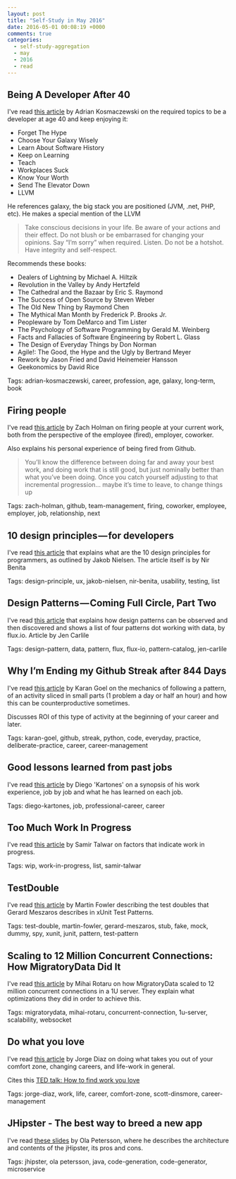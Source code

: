 ```yaml
---
layout: post
title: "Self-Study in May 2016"
date: 2016-05-01 00:08:19 +0000
comments: true
categories: 
  - self-study-aggregation
  - may
  - 2016
  - read
---
```


## Being A Developer After 40

I've read [this article][developer-after-40] by Adrian Kosmaczewski on the required topics to be a developer at age 40 and keep enjoying it:

  * Forget The Hype
  * Choose Your Galaxy Wisely
  * Learn About Software History
  * Keep on Learning
  * Teach
  * Workplaces Suck
  * Know Your Worth
  * Send The Elevator Down
  * LLVM

He references galaxy, the big stack you are positioned (JVM, .net, PHP, etc). He makes a special mention of the LLVM

> Take conscious decisions in your life. Be aware of your actions and their effect. Do not blush or be embarrased for changing your opinions. Say “I’m sorry” when required. Listen. Do not be a hotshot. Have integrity and self-respect.

Recommends these books:

  * Dealers of Lightning by Michael A. Hiltzik
  * Revolution in the Valley by Andy Hertzfeld
  * The Cathedral and the Bazaar by Eric S. Raymond
  * The Success of Open Source by Steven Weber
  * The Old New Thing by Raymond Chen
  * The Mythical Man Month by Frederick P. Brooks Jr.
  * Peopleware by Tom DeMarco and Tim Lister
  * The Psychology of Software Programming by Gerald M. Weinberg
  * Facts and Fallacies of Software Engineering by Robert L. Glass
  * The Design of Everyday Things by Don Norman
  * Agile!: The Good, the Hype and the Ugly by Bertrand Meyer
  * Rework by Jason Fried and David Heinemeier Hansson
  * Geekonomics by David Rice

Tags: adrian-kosmaczewski, career, profession, age, galaxy, long-term, book

[developer-after-40]: https://medium.freecodecamp.com/being-a-developer-after-40-3c5dd112210c

## Firing people

I've read [this article][firing-people] by Zach Holman on firing people at your current work, both from the perspective of the employee (fired), employer, coworker.

Also explains his personal experience of being fired from Github.

> You’ll know the difference between doing far and away your best work, and doing work that is still good, but just nominally better than what you’ve been doing. Once you catch yourself adjusting to that incremental progression… maybe it’s time to leave, to change things up

Tags: zach-holman, github, team-management, firing, coworker, employee, employer, job, relationship, next

[firing-people]: https://zachholman.com/talk/firing-people

## 10 design principles — for developers

I've read [this article][design-pples-for-devs] that explains what are the 10 design principles for programmers, as outlined by Jakob Nielsen. The article itself is by Nir Benita

Tags: design-principle, ux, jakob-nielsen, nir-benita, usability, testing, list

[design-pples-for-devs]: https://medium.com/@nirbenita/the-10-design-heuristics-for-developers-1e70a9dc58a7

## Design Patterns — Coming Full Circle, Part Two

I've read [this article][design-patterns-flux-2] that explains how design patterns can be observed and then discovered and shows a list of four patterns dot working with data, by flux.io. Article by Jen Carlile

Tags: design-pattern, data, pattern, flux, flux-io, pattern-catalog, jen-carlile

[design-patterns-flux-2]: https://medium.com/swlh/design-patterns-coming-full-circle-part-two-ced2c69e4724#.x8ud7eeqm

## Why I’m Ending my Github Streak after 844 Days

I've read [this article][ending-github-streak] by Karan Goel on the mechanics of following a pattern, of an activity sliced in small parts (1 problem a day or half an hour) and how this can be counterproductive sometimes.

Discusses ROI of this type of activity at the beginning of your career and later.

Tags: karan-goel, github, streak, python, code, everyday, practice, deliberate-practice, career, career-management

[ending-github-streak]: https://medium.com/@karan/why-i-m-ending-my-github-streak-after-844-days-80fd014dc8df

## Good lessons learned from past jobs

I've read [this article][lessons-learned-jobs] by Diego 'Kartones' on a synopsis of his work experience, job by job and what he has learned on each job.

Tags: diego-kartones, job, professional-career, career

[lessons-learned-jobs]: http://blog.kartones.net/post/good-lessons-learned-from-past-jobs/

## Too Much Work In Progress

I've read [this article][too-much-wip] by Samir Talwar on factors that indicate work in progress.

Tags: wip, work-in-progress, list, samir-talwar

[too-much-wip]: http://monospacedmonologues.com/post/144137568985/too-much-work-in-progress

## TestDouble

I've read [this article][test-double] by Martin Fowler describing the test doubles that Gerard Meszaros describes in xUnit Test Patterns.

Tags: test-double, martin-fowler, gerard-meszaros, stub, fake, mock, dummy, spy, xunit, junit, pattern, test-pattern

[test-double]: http://www.martinfowler.com/bliki/TestDouble.html

## Scaling to 12 Million Concurrent Connections: How MigratoryData Did It

I've read [this article][million-concurrent-connections] by Mihai Rotaru on how MigratoryData scaled to 12 million concurrent connections in a 1U server. They explain what optimizations they did in order to achieve this.

Tags: migratorydata, mihai-rotaru, concurrent-connection, 1u-server, scalability, websocket

[million-concurrent-connections]: https://mrotaru.wordpress.com/2013/10/10/scaling-to-12-million-concurrent-connections-how-migratorydata-did-it/

## Do what you love

I've read [this article][do-what-you-love] by Jorge Diaz on doing what takes you out of your comfort zone, changing careers, and life-work in general.

Cites this [TED talk: How to find work you love][find-work-you-love]

Tags: jorge-diaz, work, life, career, comfort-zone, scott-dinsmore, career-management

[do-what-you-love]: https://www.linkedin.com/pulse/do-what-you-love-jorge-diaz
[find-work-you-love]: https://www.ted.com/talks/scott_dinsmore_how_to_find_work_you_love/transcript?language=en

## JHipster - The best way to breed a new app

I've read [these slides][jhipster-intro-slides] by Ola Petersson, where he describes the architecture and contents of the jHipster, its pros and cons.

Tags: jhipster, ola petersson, java, code-generation, code-generator, microservice

[jhipster-intro-slides]: https://speakerdeck.com/olbpetersson/jhipster-the-best-way-to-breed-a-new-app

